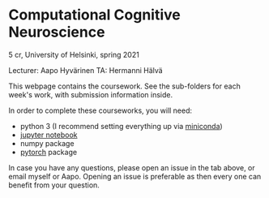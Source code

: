 # Computational Cognitive Neuroscience 
5 cr, University of Helsinki, spring 2021

Lecturer: Aapo Hyvärinen TA: Hermanni Hälvä

This webpage contains the coursework. See the sub-folders for each week's work, with submission information inside.

In order to complete these courseworks, you will need:
  - python 3 (I recommend setting everything up via [miniconda](https://docs.conda.io/en/latest/miniconda.html))
  - [jupyter notebook](https://jupyter.org/)
  - numpy package
  - [pytorch](https://pytorch.org/) package
  
In case you have any questions, please open an issue in the tab above, or email myself or Aapo. Opening an issue is preferable as then every one can benefit from your question.
